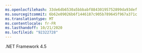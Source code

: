 ```yaml
---
ms.openlocfilehash: 33de6db6530a5bbbabf88430195752899da93def
ms.sourcegitcommit: 6b62e09026b6f1446187c905b789645f967a371c
ms.translationtype: MT
ms.contentlocale: fr-FR
ms.lasthandoff: 10/21/2020
ms.locfileid: "92322728"
---
```

.NET Framework 4.5